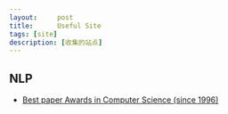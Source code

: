```yaml
---
layout:     post
title:      Useful Site
tags: [site]
description: [收集的站点]
---
```


## NLP
- [Best paper Awards in Computer Science (since 1996)](http://jeffhuang.com/best_paper_awards.html)